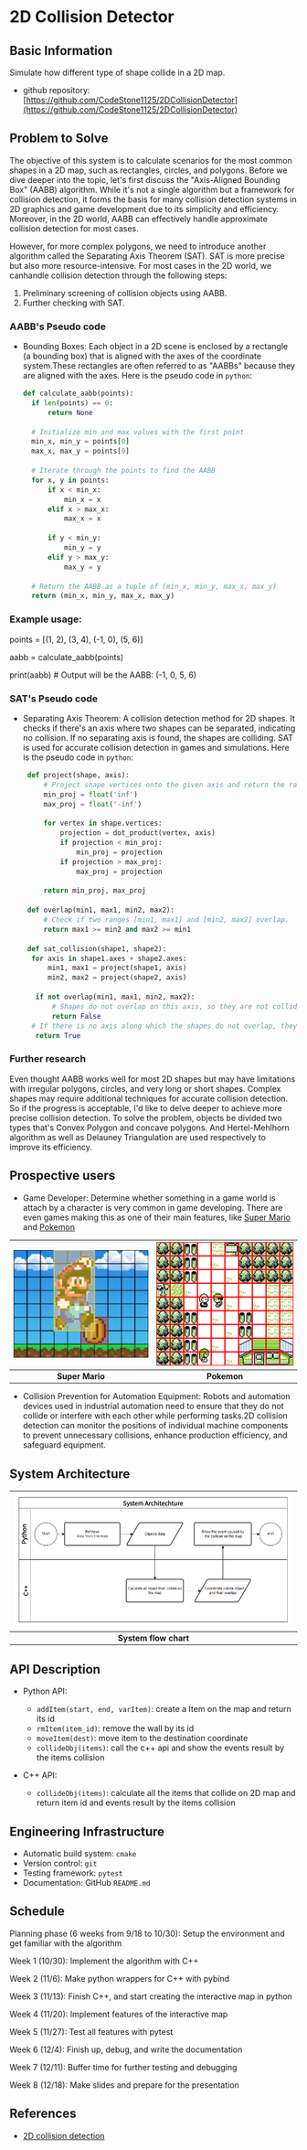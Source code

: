 # 2D Collision Detector


## Basic Information

Simulate how different type of shape collide in a 2D map.

* github repository: [https://github.com/CodeStone1125/2DCollisionDetector](https://github.com/CodeStone1125/2DCollisionDetector)

## Problem to Solve

The objective of this system is to calculate scenarios for the most common shapes in
a 2D map, such as rectangles, circles, and polygons. Before we dive deeper into the 
topic, let's first discuss the "Axis-Aligned Bounding Box" (AABB) algorithm. While 
it's not a single algorithm but a framework for collision detection, it forms the basis
for many collision detection systems in 2D graphics and game development due to its 
simplicity and efficiency. Moreover, in the 2D world, AABB can effectively handle 
approximate collision detection for most cases.

However, for more complex polygons, we need to introduce another algorithm called the
Separating Axis Theorem (SAT). SAT is more precise but also more resource-intensive.
For most cases in the 2D world, we canhandle collision detection through the following
steps:

1. Preliminary screening of collision objects using AABB.
2. Further checking with SAT.


### AABB's Pseudo code
* Bounding Boxes: Each object in a 2D scene is enclosed by a rectangle (a bounding box)
   that is aligned with the axes of the coordinate system.These rectangles are often
   referred to as "AABBs" because they are aligned with the axes.
   Here is the pseudo code in `python`:
  
  ```python
  def calculate_aabb(points):
    if len(points) == 0:
        return None

    # Initialize min and max values with the first point
    min_x, min_y = points[0]
    max_x, max_y = points[0]

    # Iterate through the points to find the AABB
    for x, y in points:
        if x < min_x:
            min_x = x
        elif x > max_x:
            max_x = x

        if y < min_y:
            min_y = y
        elif y > max_y:
            max_y = y

    # Return the AABB as a tuple of (min_x, min_y, max_x, max_y)
    return (min_x, min_y, max_x, max_y)
  ```
### Example usage:

points = [(1, 2), (3, 4), (-1, 0), (5, 6)]

aabb = calculate_aabb(points)

print(aabb)  # Output will be the AABB: (-1, 0, 5, 6)
### SAT's Pseudo code
* Separating Axis Theorem:  A collision detection method for 2D shapes. It checks if
  there's an axis where two shapes can be separated, indicating no collision.
  If no separating axis is found, the shapes are colliding.  SAT is used for accurate
  collision detection in games and simulations.
  Here is the pseudo code in `python`:
  
  ```python
   def project(shape, axis):
       # Project shape vertices onto the given axis and return the range [min, max].
       min_proj = float('inf')
       max_proj = float('-inf')
    
       for vertex in shape.vertices:
           projection = dot_product(vertex, axis)
           if projection < min_proj:
               min_proj = projection
           if projection > max_proj:
               max_proj = projection
               
       return min_proj, max_proj

   def overlap(min1, max1, min2, max2):
       # Check if two ranges [min1, max1] and [min2, max2] overlap.
       return max1 >= min2 and max2 >= min1
   
   def sat_collision(shape1, shape2):
    for axis in shape1.axes + shape2.axes:
        min1, max1 = project(shape1, axis)
        min2, max2 = project(shape2, axis)
        
     if not overlap(min1, max1, min2, max2):
         # Shapes do not overlap on this axis, so they are not colliding.
         return False
    # If there is no axis along which the shapes do not overlap, they are colliding.
     return True
  ```

### Further research

  Even thought AABB works well for most 2D shapes but may have limitations with irregular
  polygons, circles, and very long or short shapes. Complex shapes may require additional
   techniques for accurate collision detection. So if the progress is acceptable, I'd like
  to delve deeper to achieve more precise collision detection. To solve the problem, 
  objects be divided two types that's Convex Polygon and concave polygons. And 
  Hertel-Mehlhorn algorithm as well as Delauney Triangulation are used respectively
  to improve its efficiency.

  

## Prospective users

* Game Developer: Determine whether something in a game world is attach by a character is very
  common in game developing. There are even games making this as one of their main features, like
  [Super Mario](https://zh.wikipedia.org/zh-tw/%E8%B6%85%E7%BA%A7%E9%A9%AC%E5%8A%9B%E6%AC%A7%E7%B3%BB%E5%88%97)
  and [Pokemon](https://zh.wikipedia.org/wiki/%E5%AE%9D%E5%8F%AF%E6%A2%A6%E7%B3%BB%E5%88%97#%E9%81%8A%E6%88%B2)

| ![Super Mario](./pictures/Mario.png) | ![Pokemon](./pictures/pokemon.png) |
|:-----------------------------------:|:-----------------------------------:|
| **Super Mario** |**Pokemon**|

* Collision Prevention for Automation Equipment: Robots and automation devices used in industrial
   automation need to ensure that they do not collide or interfere with each other while
   performing tasks.2D collision detection can monitor the positions of individual machine
   components to prevent unnecessary collisions, enhance production efficiency, and safeguard equipment.

## System Architecture



| ![](./pictures/system_architechture.png) |
|:-----------------------------------:|
| **System flow chart** |

## API Description

* Python API:
  * `addItem(start, end, varItem)`: create a Item on the map and return its id
  * `rmItem(item_id)`: remove the wall by its id
  * `moveItem(dest)`: move item to the destination coordinate
  * `collideObj(items)`: call the c++ api and show the events result by the items collision

* C++ API:
  * `collideObj(items)`: calculate all the items that collide on 2D map and return item id
     and events result by the items collision

## Engineering Infrastructure

* Automatic build system: `cmake`
* Version control: `git`
* Testing framework: `pytest`
* Documentation: GitHub `README.md`

## Schedule

Planning phase (6 weeks from 9/18 to 10/30): Setup the environment and get familiar with the algorithm

Week 1 (10/30): Implement the algorithm with C++

Week 2 (11/6): Make python wrappers for C++ with pybind

Week 3 (11/13): Finish C++, and start creating the interactive map in python

Week 4 (11/20): Implement features of the interactive map

Week 5 (11/27): Test all features with pytest

Week 6 (12/4): Finish up, debug, and write the documentation

Week 7 (12/11): Buffer time for further testing and debugging

Week 8 (12/18): Make slides and prepare for the presentation

## References

* [2D collision detection](https://developer.mozilla.org/en-US/docs/Games/Techniques/2D_collision_detection)
